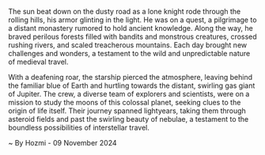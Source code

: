 
The sun beat down on the dusty road as a lone knight rode through the rolling hills, his armor glinting in the light. He was on a quest, a pilgrimage to a distant monastery rumored to hold ancient knowledge. Along the way, he braved perilous forests filled with bandits and monstrous creatures, crossed rushing rivers, and scaled treacherous mountains. Each day brought new challenges and wonders, a testament to the wild and unpredictable nature of medieval travel.

With a deafening roar, the starship pierced the atmosphere, leaving behind the familiar blue of Earth and hurtling towards the distant, swirling gas giant of Jupiter. The crew, a diverse team of explorers and scientists, were on a mission to study the moons of this colossal planet, seeking clues to the origin of life itself. Their journey spanned lightyears, taking them through asteroid fields and past the swirling beauty of nebulae, a testament to the boundless possibilities of interstellar travel. 

~ By Hozmi - 09 November 2024
